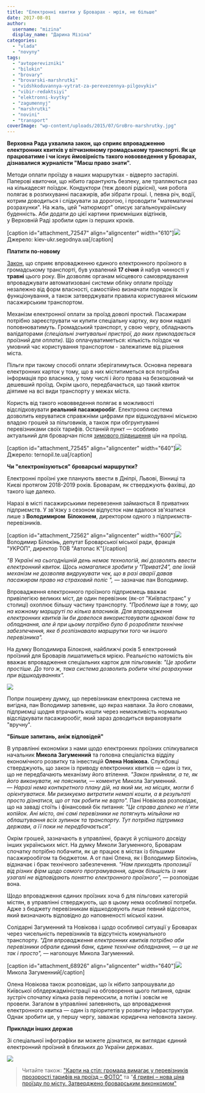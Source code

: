 ```yaml
---
title: "Електронні квитки у Броварах - мрія, не більше"
date: 2017-08-01
author: 
  username: "mizina"
  display_name: "Дарина Мізіна"
categories: 
  - "vlada"
  - "novyny"
tags: 
  - "avtoperevizniki"
  - "bilokin"
  - "brovary"
  - "brovarski-marshrutki"
  - "vidshkoduvannya-vytrat-za-perevezennya-pilgovykiv"
  - "vibir-redaktsiyi"
  - "elektronni-kvytky"
  - "zagumennyj"
  - "marshrutki"
  - "novini"
  - "transport"
coverImage: "wp-content/uploads/2015/07/GroBro-marshrutky.jpg"
---
```


**Верховна Рада ухвалила закон, що сприяє впровадженню електронних квитків у вітчизняному громадському транспорті. Як це працюватиме і чи існує ймовірність такого нововведення у Броварах, дізнавалися журналісти "Маєш право знати".** 

Методи оплати проїзду в наших маршрутках - відверто застарілі. Паперові квиточки, що нібито гарантують безпеку, але трапляються раз на кількадесят поїздок. Кондуктори (теж доволі рідкісні), чия робота полягає в розпихуванні пасажирів, аби зібрати гроші. І, певна річ, водії, котрим доводиться і слідкувати за дорогою, і проводити "математичні розрахунки". На жаль, цей "натюрморт" описує загальноукраїнську буденність. Аби додати до цієї картини приємніших відтінків, у Верховній Раді зробили один із перших кроків.

\[caption id="attachment\_72547" align="aligncenter" width="610"\]![](https://mpz.brovary.org/wp-content/uploads/2017/07/40_main_new.1497510284.jpg) Джерело: kiev-ukr.segodnya.ua\[/caption\]

**Платити по-новому**

[Закон](https://zakon2.rada.gov.ua/laws/show/1812-19), що сприяє впровадженню єдиного електронного проїзного в громадському транспорті, був ухвалений **17 січня** й набув чинності у **травні** цього року. Він дозволяє органам місцевого самоврядування впроваджувати автоматизовані системи обліку оплати проїзду незалежно від форм власності, самостійно визначати порядок їх функціонування, а також затверджувати правила користування міським пасажирським транспортом.

Механізм електронної оплати за проїзд доволі простий. Пасажирам потрібно зареєструвати чи купити спеціальну картку, яку вони надалі поповнюватимуть. Громадський транспорт, у свою чергу, обладнають валідаторами _(спеціальні зчитувальні пристрої, до яких прикладається проїзний для оплати)._ Що оплачуватиметься: кількість поїздок чи умовний час користування транспортом - залежатиме від рішення міста.

Пільги при такому способі оплати зберігатимуться. Основна перевага електронних карток у тому, що в них міститиметься вся потрібна інформація про власника, у тому числі і його права на безкошовний чи дешевший проїзд. Окрім цього, передбачається, що такий квиток діятиме на всі види транспорту у межах міста.

Користь від такого нововведення полягає в можливості відслідковувати **реальний пасажирообіг**. Електронна система дозволить керуватися справжніми цифрами при відшкодуванні міською владою грошей за пільговиків, а також при обгрунтуванні перевізниками своїх тарифів. Останній пункт — особливо актуальний для броварчан після [зимового підвищення](https://mpz.brovary.org/proyizd-kyyeva-12-grn-brovaram-pidgotuvatysya/) цін на проїзд.

\[caption id="attachment\_72545" align="aligncenter" width="640"\]![](https://mpz.brovary.org/wp-content/uploads/2017/07/038101c-690-1_690x426.jpg) Джерело: ternopil.te.ua\[/caption\]

**Чи "електронізуються" броварські маршрутки?**

Електронні проїзні уже планують ввести в Дніпрі, Львові, Вінниці та Києві протягом 2018-2019 років. Броварам, як стверджують фахівці, до такого іще далеко.

Наразі в місті пасажирськими перевезення займаються 8 приватних підприємств. У зв'язку з сезоном відпусток нам вдалося зв'язатися лише з **Володимиром  Білоконем**, директором одного з підприємств-перевізників.

\[caption id="attachment\_72562" align="aligncenter" width="600"\][![](https://mpz.brovary.org/wp-content/uploads/2017/07/Volodymyr-Bilokin.jpg)](https://mpz.brovary.org/wp-content/uploads/2017/07/Volodymyr-Bilokin.jpg) Володимир Білокінь, депутат Броварської міської ради, фракція "УКРОП", директор ТОВ "Автопас К"\[/caption\]

_"В Україні на сьогоднішній день немає технологій, які дозволять ввести електронний квиток. Щось намагалися зробити у "Приват24", але їхній механізм не дозволяв видрукувати чек, що в разі аварії давав пасажирам право на страховий поліс ", —_ зазначає пан Володимир.

Впровадження електронного проїзного підприємець вважає привілегією великих міст, де один перевізник (як-от "Київпастранс" у столиці) охоплює більшу частину транспорту. _"Проблема іще в тому, що на кожному маршруті по кілька власників. Для впровадження електронних квитків їм би довелося використовувати однакові банк та обладнання, але й при цьому потрібно було б розробляти технічне забезпечення, яке б розпізнавало маршрутки того чи іншого перевізника"._ 

На думку Володимира Білоконя, найближчі років 5 електронний проїзний для Броварів лишатиметься мрією. Реальністю натомість він вважає впровадження спеціальних карток для пільговиків: _"Це зробити простіше. До того ж, така система дозволить робити чіткі розрахунки при відшкодуваннях"._

![](https://mpz.brovary.org/wp-content/uploads/2017/07/73424.jpg)

Попри поширену думку, що перевізникам електронна система не вигідна, пан Володимир запевняє, що якраз навпаки. За його словами, підприємці щодня втрачають кошти через неможливість нормально відслідкувати пасажирообіг, який зараз доводиться вираховувати "вручну".

**"Більше запитань, аніж відповідей"**

В управлінні економіки з нами щодо електронних проїзних спілкувалися начальник **Микола Загуменний** та головна спеціалістка відділу економічного розвитку та інвестицій **Олена Новікова.** Службовці стверджують, що закон із приводу електронних квитків — один із тих, що не передбачають механізму його втілення. _"Закон прийняли, а те, як його виконувати, не пояснили, —_ коментує Микола Загуменний. — _Наразі нема конткретного плану дій, на який ми, на місцях, могли б орієнтуватися. Ми ризикуємо витратити немалі кошти, а в результаті просто дізнатися, що от так робити не варто"._ Пані Новікова розповідає, що на заваді стоїть і фінансовий бік питання: _"Це справа далеко не п'яти копійок._ _Ані місто, ані самі перевізники не потягнуть мільйони на облаштування всіх зупинок та транспорту. Тут потрібна підтримка держави, а її поки не передбачається"._ 

Окрім грошей, зазначають в управлінні, бракує й успішного досвіду інших українських міст. На думку Миколи Загуменного, Броварам спочатку потрібно побачити, як це працює в містах із більшими пасажирообігом та бюджетом. А от пані Олена, як і Володимир Білокінь, відзначає і брак технічного забезпечення. _"Нам приходять пропозиції від різних фірм щодо самого програмування, однак більшість із них узагалі не відповідають поняттю електронного проїзного", —_ розповідає вона.

Щодо впровадження єдиних проїзних хоча б для пільгових категорій містян, в управлінні стверджують, що в цьому нема особливої потреби. Адже з бюджету перевізникам відшкодовують лише певний відсоток, який визначають відповідно до наповненості міської казни.

Солідарні Загуменний та Новікова і щодо особливої ситуації у Броварах через чисельність перевізників та відсутність комунального транспорту. _"Для впровадження електронних квитків потрібно аби перевізники обрали єдиний банк, єдине технічне обладнання, — а це не так і просто", —_ наголошує Микола Загуменний.

\[caption id="attachment\_68926" align="aligncenter" width="640"\]![](https://mpz.brovary.org/wp-content/uploads/2017/04/zagumennyj.jpg) Микола Загуменний\[/caption\]

Олена Новікова також розповідає, що їх нібито запрошували до Київської облдержадміністрації на обговорення цього питання, однак зустріч спочатку кілька разів переносили, а потім і зовсім не провели. Загалом в управлінні запевняють, що впровадження електронного квитка — один із пріоритетів у розвитку інфраструктури. Однак зробити це, у першу чергу, заважає юридична неповнота закону.

**Приклади інших держав**

Зі спеціальної інфографіки ви можете дізнатися, як виглядає єдиний електронний проїзний в близьких до України державах.

![](https://mpz.brovary.org/wp-content/uploads/2017/07/new-piktochart_23528209_e21614aaafd97ae7753a96d75ccc51f53bd4f0cf.jpg)

> Читайте також: ["Карти на стіл: громада вимагає у перевізників прозорості тарифів на проїзд – ФОТО"](https://mpz.brovary.org/karty-na-stil-gromada-vymagaye-u-pereviznykiv-prozorosti-taryfiv-na-proyizd-foto/) та "[4 гривні – нова ціна проїзду по місту. Затверджено броварським виконкомом"](https://mpz.brovary.org/4-gryvni-nova-tsina-proyizdu-po-mistu-zatverdzheno-brovarskym-vykonkomom/)
